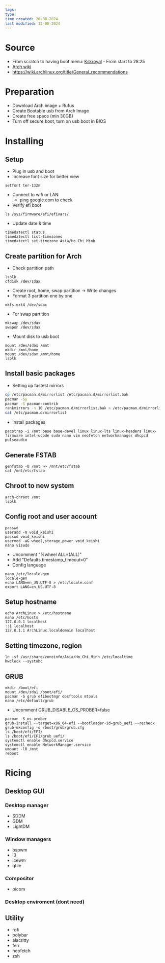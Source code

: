 ```yaml
---
tags: 
type: 
time created: 20-08-2024
last modified: 12-08-2024
---
```

# Source
- From scratch to having boot menu: [Kskroyal](https://www.youtube.com/watch?v=JRdYSGh-g3s) - From start to 28:25
- [Arch wiki](https://wiki.archlinux.org/title/Installation_guide)
- https://wiki.archlinux.org/title/General_recommendations
# Preparation
- Download Arch image + Rufus
- Create Bootable usb from Arch Image
- Create free space (min 30GB)
- Turn off secure boot, turn on usb boot in BIOS
# Installing
## Setup
- Plug in usb and boot
- Increase font size for better view
```shell
setfont ter-132n
```
- Connect to wifi or LAN
	- ping google.com to check
- Verify efi boot
```shell
ls /sys/firmware/efi/efivars/
```
- Update date & time
```shell
timedatectl status
timedatectl list-timezones
timedatectl set-timezone Asia/Ho_Chi_Minh
```
## Create partition for Arch
- Check partition path
```shell
lsblk
cfdisk /dev/sdax
```
- Create root, home, swap partition -> Write changes
- Format 3 partition one by one
```shell
mkfs.ext4 /dev/sdax
```
- For swap partition
```shell
mkswap /dev/sdax
swapon /dev/sdax
```
- Mount disk to usb boot
```shell
mount /dev/sdax /mnt
mkdir /mnt/home
mount /dev/sdax /mnt/home
lsblk
```
## Install basic packages
- Setting up fastest mirrors
```bash
cp /etc/pacman.d/mirrorlist /etc/pacman.d/mirrorlist.bak
pacman -Sy
pacman -S pacman-contrib
rankmirrors -n 10 /etc/pacman.d/mirrorlist.bak > /etc/pacman.d/mirrorlist
cat /etc/pacman.d/mirrorlist
```
- Install packages
```shell
pacstrap -i /mnt base base-devel linux linux-lts linux-headers linux-firmware intel-ucode sudo nano vim neofetch networkmanager dhcpcd pulseaudio
```
## Generate FSTAB
```shell
genfstab -U /mnt >> /mnt/etc/fstab
cat /mnt/etc/fstab
```
## Chroot to new system
```shell
arch-chroot /mnt
lsblk
```
## Config root and user account
```shell
passwd
useradd -m void_keishi
passwd void_keishi
usermod -aG wheel,storage,power void_keishi
nano visudo
```
- Uncomment "%wheel ALL=(ALL)"
- Add "Defaults timestamp_timeout=0"
- Config language
```shell
nano /etc/locale.gen
locale-gen
echo LANG=en_US.UTF-8 > /etc/locale.conf
export LANG=en_US.UTF-8
```
## Setup hostname
```shell
echo ArchLinux > /etc/hostname
nano /etc/hosts
127.0.0.1 localhost
::1 localhost
127.0.1.1 ArchLinux.localdomain localhost
```
## Setting timezone, region
```shell
ln -sf /usr/share/zoneinfo/Asia/Ho_Chi_Minh /etc/localtime
hwclock --systohc
```
## GRUB
```shell
mkdir /boot/efi
mount /dev/sda1 /boot/efi/
pacman -S grub efibootmgr dosftools mtools
nano /etc/default/grub
```
- Uncomment GRUB_DISABLE_OS_PROBER=false
```shell
pacman -S os-prober
grub-install --target=x86_64-efi --bootloader-id=grub_uefi --recheck
grub-mkconfig -o /boot/grub/grub.cfg
ls /boot/efi/EFI/
ls /boot/efi/EFI/grub_uefi/
systemctl enable dhcpcd.service
systemctl enable NetworkManager.service
umount -lR /mnt
reboot
```
# Ricing
## Desktop GUI
### Desktop manager
- SDDM
- GDM
- LightDM
### Window managers
- bspwm
- i3
- icewm
- qtile
### Compositor
- picom
### Desktop enviroment (dont need)
## Utility
- rofi
- polybar
- alacritty
- feh
- neofetch
- zsh
